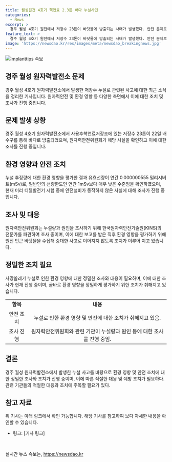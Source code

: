 ```yaml
---
title: 월성원전 4호기 핵연료 2.3톤 바다 누설사건
categories:
  - News
excerpt: >
  경주 월성 4호기 원전에서 저장수 23톤이 바닷물에 방출되는 사태가 발생했다. 안전 문제로 조사를 받고 있던 이 곳은 이번 사건으로 인해 안전 문제에 대한 우려가 부각되고 있다. 저장수 누설량은 연간 0.000000555 밀리시버트로 일반인의 선량한도의 일부분에 불과하나, 주변 환경에 미치는 영향에 대한 우려가 나오고 있으며, 원안위는 사태 조사에 착수했다. 4월 20일부터 가동을 멈추고 조사를 받고 있던 월성 4호기는 안전문제를 계속해서 들고 있다.
feature_text: >
  경주 월성 4호기 원전에서 저장수 23톤이 바닷물에 방출되는 사태가 발생했다. 안전 문제로 조사를 받고 있던 이 곳은 이번 사건으로 인해 안전 문제에 대한 우려가 부각되고 있다. 저장수 누설량은 연간 0.000000555 밀리시버트로 일반인의 선량한도의 일부분에 불과하나, 주변 환경에 미치는 영향에 대한 우려가 나오고 있으며, 원안위는 사태 조사에 착수했다. 4월 20일부터 가동을 멈추고 조사를 받고 있던 월성 4호기는 안전문제를 계속해서 들고 있다.
image: 'https://newsdao.kr/res/images/meta/newsdao_breakingnews.jpg'
---
```


<p><img src="https://newsdao.kr/res/images/meta/newsdao_breakingnews.jpg" alt="implanttips 속보" /></p>

<h2 data-ke-size="size26">경주 월성 원자력발전소 문제</h2>

<p data-ke-size="size16">경주 월성 4호기 원자력발전소에서 발생한 저장수 누설로 관련된 사고에 대한 최근 소식을 정리한 기사입니다. 원자력안전 및 환경 영향 등 다양한 측면에서 이에 대한 조치 및 조사가 진행 중입니다.</p>

<h2 data-ke-size="size24">문제 발생 상황</h2>

<p data-ke-size="size16">경주 월성 4호기 원자력발전소에서 사용후핵연료저장조에 있는 저장수 23톤이 22일 배수구를 통해 바다로 방출되었으며, 원자력안전위원회가 해당 사실을 확인하고 이에 대한 조사를 진행 중입니다.</p>

<h2 data-ke-size="size24">환경 영향과 안전 조치</h2>

<p data-ke-size="size16">누설 추정량에 대한 환경 영향을 평가한 결과 유효선량이 연간 0.000000555 밀리시버트(mSv)로, 일반인의 선량한도인 연간 1mSv보다 매우 낮은 수준임을 확인하였으며, 현재 미리 디젤발전기 시험 중에 안전설비가 동작하지 않은 사실에 대해 조사가 진행 중입니다.</p>

<h2 data-ke-size="size24">조사 및 대응</h2>

<p data-ke-size="size16">원자력안전위원회는 누설량과 원인을 조사하기 위해 한국원자력안전기술원(KINS)의 전문가를 파견하여 조사 중이며, 이에 대한 보고를 받은 직후 환경 영향을 평가하기 위해 원전 인근 바닷물을 수집해 중대한 사고로 이어지지 않도록 조치가 이루어 지고 있습니다.</p>

<h2 data-ke-size="size24">정밀한 조치 필요</h2>

<p data-ke-size="size16">사망쓸레기 누설로 인한 환경 영향에 대한 정밀한 조사와 대응이 필요하며, 이에 대한 조사가 현재 진행 중이며, 곧바로 환경 영향을 정밀하게 평가하기 위한 조치가 취해지고 있습니다.</p>

<table>
<tbody>
<tr>
<td style="text-align: center; height: 17px;"><b>항목</b></td>
<td style="text-align: center; height: 17px;"><b>내용</b></td>
</tr>
<tr>
<td style="text-align: center; height: 17px;">안전 조치</td>
<td style="text-align: center; height: 17px;">누설로 인한 환경 영향 및 안전에 대한 조치가 취해지고 있음.</td>
</tr>
<tr>
<td style="text-align: center; height: 17px;">조사 진행</td>
<td style="text-align: center; height: 17px;">원자력안전위원회와 관련 기관이 누설량과 원인 등에 대한 조사를 진행 중임.</td>
</tr>
</tbody>
</table>

<h2 data-ke-size="size24">결론</h2>

<p data-ke-size="size16">경주 월성 원자력발전소에서 발생한 누설 사고를 바탕으로 환경 영향 및 안전 조치에 대한 정밀한 조사와 조치가 진행 중이며, 이에 따른 적절한 대응 및 예방 조치가 필요하다. 관련 기관들의 적절한 대응과 조치에 주목할 필요가 있다.</p>

<h2 data-ke-size="size24">참고 자료</h2>

<p data-ke-size="size16">위 기사는 아래 링크에서 확인 가능합니다. 해당 기사를 참고하여 보다 자세한 내용을 확인할 수 있습니다.</p>

<ul>
<li>링크: [기사 링크]</li>
</ul>

<p data-ke-size="size16">&nbsp;</p>
실시간 뉴스 속보는, <a href="https://newsdao.kr" rel="dofollow">https://newsdao.kr</a>


